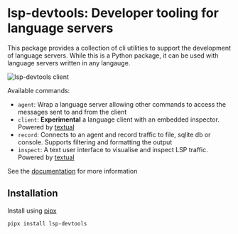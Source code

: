 # lsp-devtools: Developer tooling for language servers

This package provides a collection of cli utilities to support the development of language servers.
While this is a Python package, it can be used with language servers written in any langauge.

![lsp-devtools client](https://user-images.githubusercontent.com/2675694/273293510-e43fdc92-03dd-40c9-aaca-ddb5e526031a.png)

Available commands:

- `agent`: Wrap a language server allowing other commands to access the messages sent to and from the client
- `client`: **Experimental** a language client with an embedded inspector. Powered by [textual](https://textual.textualize.io/)
- `record`: Connects to an agent and record traffic to file, sqlite db or console. Supports filtering and formatting the output
- `inspect`: A text user interface to visualise and inspect LSP traffic. Powered by [textual](https://textual.textualize.io/)

See the [documentation](https://lsp-devtools.readthedocs.io/en/latest/) for more information

## Installation

Install using [pipx](https://pypa.github.io/pipx/)

```
pipx install lsp-devtools
```
